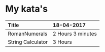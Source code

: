 # My kata's


|Title | 18-04-2017 |
|:------|:----------|
RomanNumerals | 2 Hours 3 minutes
String Calculator | 3 Hours